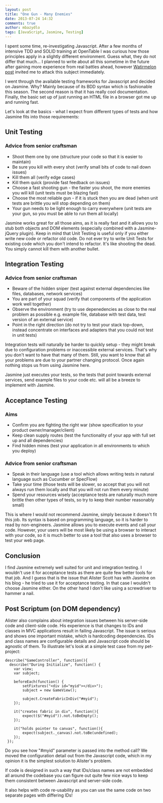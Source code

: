 ```yaml
---
layout: post
title: "One Gun - Many Enemies"
date: 2013-07-24 14:32
comments: true
author: mbazydlo
tags: [JavaScript, Jasmine, Testing]
---
```


I spent some time, re-investigating Javascript. After a few months of intensive TDD and SOLID training at OpenTable I was curious how those principles apply in a slightly different environment. Guess what, they do not differ that much... I planned to write about all this sometime in the future after gaining more experience from real battles ahead, however [Watirmelon post](http://watirmelon.com/2013/02/09/why-i-dont-like-Jasmine/) invited me to attack this subject immediately.

I went through the available testing frameworks for Javascript and decided on Jasmine. Why? Mainly because of its BDD syntax which is fashionable this season. The second reason is that it has really cool documentation. Finally, the basic set up of just running an HTML file in a browser got me up and running fast.

Let's look at the basics - what I expect from different types of tests and how Jasmine fits into those requirements: 

Unit Testing
------------

### Advice from senior craftsman

* Shoot them one by one
(structure your code so that it is easier to maintain)
* Be sure you kill with every shot
(verify small bits of code to nail down issues)
* Kill them all
(verify edge cases)
* Kill them quick
(provide fast feedback on issues)
* Choose a fast shooting gun - the faster you shoot, the more enemies you will kill
(unit tests must be blazing fast)
* Choose the most reliable gun - if it is stuck then you are dead
(when unit tests are brittle you will stop depending on them)
* Your gun needs to be light enough to carry everywhere
(unit tests are your gun, so you must be able to run them all locally)

Jasmine works great for all those aims, as it is really fast and it allows you to stub both objects and DOM elements (especially combined with a Jasmine-jQuery plugin). Keep in mind that Unit Testing is useful only if you either write new code or refactor old code. Do not ever try to write Unit Tests for existing code which you don't intend to refactor. It's like shooting the dead. You simply cannot kill them with another bullet.

Integration Testing
-------------------

### Advice from senior craftsman

* Beware of the hidden sniper
(test against external dependencies like files, databases, network services)
* You are part of your squad
(verify that components of the application work well together)
* Observe the environment
(try to use depenedencies as close to the real problem as possible e.g. example file, database with test data, test version of an external service)
* Point in the right direction
(do not try to test your stack top-down, instead concentrate on interfaces and adapters that you could not test in unit tests)

Integration tests will naturally be harder to quickly setup - they might break due to configuration problems or inaccessible external services. That's why you don't want to have that many of them. Still, you want to know that all your problems are due to your partner changing protocol. Once again nothing stops us from using Jasmine here.

Jasmine just executes your tests, so the tests that point towards external services, send example files to your code etc. will all be a breeze to implement with Jasmine.

Acceptance Testing
------------------

### Aims
* Confirm you are fighting the right war
(show specification to your product owner/manager/client)
* Keep clean supply routes
(test the functionality of your app with full set up and all dependencies)
* Find hidden mines
(test your application in all environments to which you deploy)

### Advice from senior craftsman
* Speak in their language
(use a tool which allows writing tests in natural language such as Cucumber or SpecFlow)
* Take your time
(those tests will be slower, so accept that you will not always run them locally and that you will not run them every minute)
* Spend your resources wisely
(acceptance tests are naturally much more brittle then other types of tests, so try to keep their number reasonably small)

This is where I would not recommend Jasmine, simply because it doesn't fit this job. Its syntax is based on programming language, so it is harder to read by non-engineers. Jasmine allows you to execute events and call your code. However, your users will be most likely be using a browser to interact with your code, so it is much better to use a tool that also uses a browser to test your web page.


Conclusion
----------

I find Jasmine extremely well suited for unit and integration testing. I wouldn't use it for acceptance tests as there are quite few better tools for that job. And I guess that is the issue that Alister Scott has with Jasmine on his blog - he tried to use it for acceptance testing. In that case I wouldn't choose Jasmine either. On the other hand I don't like using a screwdriver to hammer a nail.


Post Scriptum (on DOM dependency)
---------------------------------

Alister also complains about integration issues between his server-side code and client-side code. His experience is that changes to IDs and classes in MVC applications result in failing Javascript. The issue is serious and shows one important mistake, which is hardcoding dependencies. IDs and class names are configurable details and Javascript code should be agnostic of them. To illustrate let's look at a simple test case from my pet-project:

	describe("GameController", function(){
	  describe("During Initialize", function() {
	    var view;
	    var subject;

	    beforeEach(function() {    
	        setFixtures("<div id="myid"></div>");
	        subject = new GameView();

	        subject.CreateFabricInDiv("#myid");
	    });

	    it("creates fabric in div", function(){
	        expect($("#myid")).not.toBeEmpty();
	    });

	    it("holds pointer to canvas", function(){
	        expect(subject._canvas).not.toBe(undefined);
	    });
	 }); 

Do you see how "#myid" parameter is passed into the method call? We moved the configuration detail out from the Javascript code, which in my opinion it is the simplest solution to Alister's problem.

If code is designed in such a way that IDs/class names are not embedded all around the codebase you can figure out quite few nice ways to keep them consistent between Javascript and server-side code.

It also helps with code re-usability as you can use the same code on two separate pages with differing IDs!
